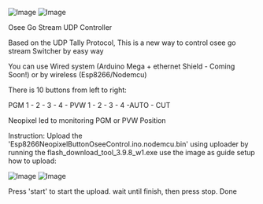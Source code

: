![Image](https://github.com/user-attachments/assets/00b93f89-7881-438d-a1f3-57e3f0499749)
![Image](https://github.com/VQey/OseeUdpController/blob/main/Firmware%20and%20uploader/1.png)

Osee Go Stream UDP Controller

Based on the UDP Tally Protocol, This is a new way to control osee go stream Switcher by easy way

You can use Wired system (Arduino Mega + ethernet Shield - Coming Soon!) or by wireless (Esp8266/Nodemcu)

There is 10 buttons from left to right:

PGM 1 - 2 - 3 - 4 - PVW 1 - 2 - 3 - 4 -AUTO - CUT

Neopixel led to monitoring PGM or PVW Position

Instruction:
Upload the 'Esp8266NeopixelButtonOseeControl.ino.nodemcu.bin' using uploader by running the flash_download_tool_3.9.8_w1.exe
use the image as guide setup how to upload:


![Image](https://github.com/VQey/OseeUdpController/blob/main/Firmware%20and%20uploader/2.png)
![Image](https://github.com/VQey/OseeUdpController/blob/main/Firmware%20and%20uploader/3.png)

Press 'start' to start the upload. wait until finish, then press stop. Done

